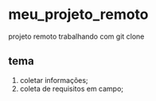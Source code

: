 # meu_projeto_remoto
projeto remoto trabalhando com git clone
## tema
1. coletar informações;
2. coleta de requisitos em campo;
